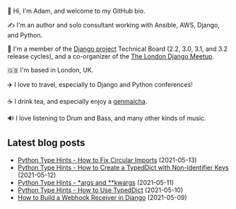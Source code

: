 <p>
  👋 Hi, I'm Adam, and welcome to my GitHub bio.
</p>
<p>
  ✍️ I'm an author and solo consultant working with Ansible, AWS, Django, and Python.
</p>
<p>
  🦄 I'm a member of the <a href="https://www.djangoproject.com/foundation/teams/">Django project</a> Technical Board (2.2, 3.0, 3.1, and 3.2 release cycles),
  and a co-organizer of the <a href="https://www.djangolondon.com/">The London Django Meetup</a>.
</p>
<p>
  🇬🇧 I'm based in London, UK.
</p>
<p>
  ✈️ I love to travel, especially to Django and Python conferences!
</p>
<p>
  ☕️ I drink tea, and especially enjoy a <a href="https://en.wikipedia.org/wiki/Genmaicha">genmaicha</a>.
</p>
<p>
  🔊 I love listening to Drum and Bass, and many other kinds of music.
</p>

## Latest blog posts

* [Python Type Hints - How to Fix Circular Imports](https://adamj.eu/tech/2021/05/13/python-type-hints-how-to-fix-circular-imports/) (2021-05-13)
* [Python Type Hints - How to Create a TypedDict with Non-Identifier Keys](https://adamj.eu/tech/2021/05/12/python-type-hints-how-to-create-a-typeddict-with-non-identifier-keys/) (2021-05-12)
* [Python Type Hints - *args and **kwargs](https://adamj.eu/tech/2021/05/11/python-type-hints-args-and-kwargs/) (2021-05-11)
* [Python Type Hints - How to Use TypedDict](https://adamj.eu/tech/2021/05/10/python-type-hints-how-to-use-typeddict/) (2021-05-10)
* [How to Build a Webhook Receiver in Django](https://adamj.eu/tech/2021/05/09/how-to-build-a-webhook-receiver-in-django/) (2021-05-09)
